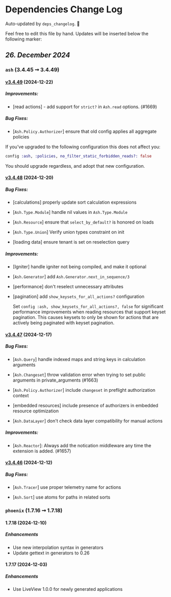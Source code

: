 # Dependencies Change Log

Auto-updated by `deps_changelog`. 💪

Feel free to edit this file by hand. Updates will be inserted below the following marker:

<!-- changelog -->

_26. December 2024_
-------------------

### `ash` (3.4.45 ➞ 3.4.49)

#### [v3.4.49](https://github.com/ash-project/ash/compare/v3.4.48...v3.4.49) (2024-12-22)


##### Improvements:

- [read actions] - add support for `strict?` in `Ash.read` options. (#1669)

##### Bug Fixes:

* [`Ash.Policy.Authorizer`] ensure that old config applies all aggregate policies

If you've upgraded to the following configuration this does not affect you:

```elixir
config :ash, :policies, no_filter_static_forbidden_reads?: false
```

You should upgrade regardless, and adopt that new configuration.

#### [v3.4.48](https://github.com/ash-project/ash/compare/v3.4.47...v3.4.48) (2024-12-20)

##### Bug Fixes:

- [calculations] properly update sort calculation expressions

- [`Ash.Type.Module`] handle nil values in `Ash.Type.Module`

- [`Ash.Resource`] ensure that `select_by_default?` is honored on loads

- [`Ash.Type.Union`] Verify union types constraint on init

- [loading data] ensure tenant is set on reselection query

##### Improvements:

- [Igniter] handle igniter not being compiled, and make it optional

- [`Ash.Generator`] add `Ash.Generator.next_in_sequence/3`

- [performance] don't reselect unnecessary attributes

- [pagination] add `show_keysets_for_all_actions?` configuration

  Set `config :ash, show_keysets_for_all_actions?, false` for significant performance
  improvements when reading resources that support keyset pagination. This causes
  keysets to only be shown for actions that are actively being paginated with
  keyset pagination.

#### [v3.4.47](https://github.com/ash-project/ash/compare/v3.4.46...v3.4.47) (2024-12-17)

##### Bug Fixes:

- [`Ash.Query`] handle indexed maps and string keys in calculation arguments

- [`Ash.Changeset`] throw validation error when trying to set public arguments in private_arguments (#1663)

- [`Ash.Policy.Authorizer`] include `changeset` in preflight authorization context

- [embedded resources] include presence of authorizers in embedded resource optimization

- [`Ash.DataLayer`] don't check data layer compatibility for manual actions

##### Improvements:

- [`Ash.Reactor`]: Always add the notication middleware any time the extension is added. (#1657)

#### [v3.4.46](https://github.com/ash-project/ash/compare/v3.4.45...v3.4.46) (2024-12-12)

##### Bug Fixes:

- [`Ash.Tracer`] use proper telemetry name for actions

- [`Ash.Sort`] use atoms for paths in related sorts


### `phoenix` (1.7.16 ➞ 1.7.18)

#### 1.7.18 (2024-12-10)

##### Enhancements
  * Use new interpolation syntax in generators
  * Update gettext in generators to 0.26

#### 1.7.17 (2024-12-03)

##### Enhancements
  * Use LiveView 1.0.0 for newly generated applications
